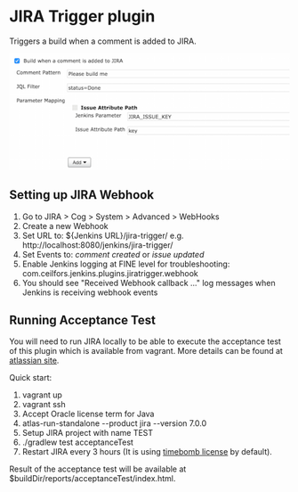 # JIRA Trigger plugin
Triggers a build when a comment is added to JIRA.

![Jira Trigger Configuration](docs/jira-trigger-configuration.png?raw=true "Jira Trigger Configuration")

## Setting up JIRA Webhook

1. Go to JIRA > Cog > System > Advanced > WebHooks
2. Create a new Webhook
3. Set URL to: ${Jenkins URL}/jira-trigger/ e.g. http://localhost:8080/jenkins/jira-trigger/
4. Set Events to: _comment created_ or _issue updated_
5. Enable Jenkins logging at FINE level for troubleshooting: com.ceilfors.jenkins.plugins.jiratrigger.webhook
6. You should see "Received Webhook callback ..." log messages when Jenkins is receiving webhook events

## Running Acceptance Test

You will need to run JIRA locally to be able to execute the acceptance test of this plugin which is available from
vagrant. More details can be found
at [atlassian site](https://developer.atlassian.com/static/connect/docs/latest/developing/developing-locally.html).

Quick start:

1. vagrant up
2. vagrant ssh
3. Accept Oracle license term for Java
4. atlas-run-standalone --product jira --version 7.0.0
5. Setup JIRA project with name TEST
6. ./gradlew test acceptanceTest
7. Restart JIRA every 3 hours (It is using [timebomb license](https://developer.atlassian.com/market/add-on-licensing-for-developers/timebomb-licenses-for-testing) by default). 

Result of the acceptance test will be available at $buildDir/reports/acceptanceTest/index.html.